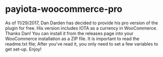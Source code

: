 # payiota-woocommerce-pro

As of 11/29/2017, Dan Darden has decided to provide his pro version of the plugin for free. His version includes IOTA as a currency in WooCommerce. Thanks Dan!
You can install it from the releases page into your WooCommerce installation as a ZIP file. It is important to read the readme.txt file; After you've read it, you only need to set a few variables to get set-up. Enjoy!
